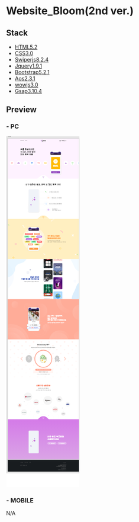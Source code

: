 # Website_Bloom(2nd ver.)

## Stack

-   [HTML5.2](https://html.spec.whatwg.org/)
-   [CSS3.0](https://www.w3.org/TR/CSS/)
-   [Swiperjs8.2.4](https://swiperjs.com/)
-   [Jquery1.9.1](https://jquery.com/)
-   [Bootstrap5.2.1](https://getbootstrap.com/)
-   [Aos2.3.1](https://michalsnik.github.io/aos/)
-   [wowjs3.0](https://wowjs.uk/)
-   [Gsap3.10.4](https://greensock.com/gsap/)


## Preview

### - PC
<img src="https://github.com/hwang1588/repo_img_src/blob/main/_korfin_bloom_2nd_ver/pc1.png">


### - MOBILE
N/A
